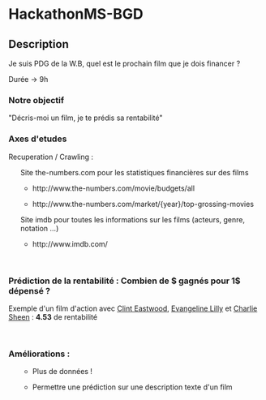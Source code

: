 # HackathonMS-BGD


## Description
<p> Je suis PDG de la W.B, quel est le prochain film que je dois financer ? </p>
<p> Durée -> 9h </p>


### Notre objectif
"Décris-moi un film, je te prédis sa rentabilité"
<br/>

### Axes d'etudes
<p> Recuperation / Crawling : </p>
<ul>Site the-numbers.com pour les statistiques financières sur des films</ul>

  <ul><ul><li> http://www.the-numbers.com/movie/budgets/all </li></ul></ul>
  <ul><ul><li> http://www.the-numbers.com/market/{year}/top-grossing-movies </li></ul></ul>
<ul>Site imdb pour toutes les informations sur les films (acteurs, genre, notation ...)</ul>
  <ul><ul><li> http://www.imdb.com/ </li></ul></ul>

<br/>

### Prédiction de la rentabilité : Combien de $ gagnés pour 1$ dépensé ?
<p>Exemple d'un film d'action avec <u>Clint Eastwood</u>, <u>Evangeline Lilly</u> et <u>Charlie Sheen</u> : <b>4.53</b> de rentabilité </p>

<br/>

### Améliorations :
  <ul><ul><li> Plus de données ! </li></ul></ul>
  <ul><ul><li> Permettre une prédiction sur une description texte d'un film </li></ul></ul>
